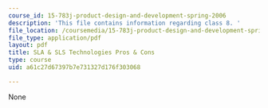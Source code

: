 ```yaml
---
course_id: 15-783j-product-design-and-development-spring-2006
description: 'This file contains information regarding class 8. '
file_location: /coursemedia/15-783j-product-design-and-development-spring-2006/a61c27d67397b7e731327d176f303068_cls8_prototyping.pdf
file_type: application/pdf
layout: pdf
title: SLA & SLS Technologies Pros & Cons
type: course
uid: a61c27d67397b7e731327d176f303068

---
```

None